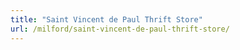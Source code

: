 ```yaml
---
title: "Saint Vincent de Paul Thrift Store"
url: /milford/saint-vincent-de-paul-thrift-store/
---
```

